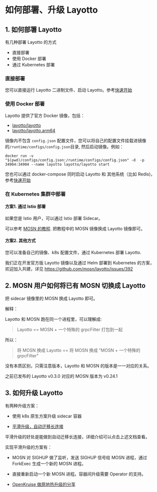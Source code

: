 # 如何部署、升级 Layotto
## 1. 如何部署 Layotto
有几种部署 Layotto 的方式

- 直接部署
- 使用 Docker 部署  
- 通过 Kubernetes 部署

### 直接部署
您可以直接运行 Layotto 二进制文件、启动 Layotto。参考[快速开始](zh/start)

### 使用 Docker 部署
Layotto 提供了官方 Docker 镜像，包括：
- [layotto/layotto](https://hub.docker.com/repository/docker/layotto/layotto)
- [layotto/layotto.arm64](https://hub.docker.com/repository/docker/layotto/layotto.arm64)

镜像内不包含 `config.json` 配置文件，您可以将自己的配置文件挂载进镜像的`/runtime/configs/config.json`目录, 然后启动镜像。例如：
```shell
docker run -v "$(pwd)/configs/config.json:/runtime/configs/config.json" -d  -p 34904:34904 --name layotto layotto/layotto start
```

您也可以通过 docker-compose 同时启动 Layotto 和 其他系统（比如 Redis)，参考[快速开始](zh/start/state/start?id=step-1-%e5%90%af%e5%8a%a8-redis-%e5%92%8c-layotto)

### 在 Kubernetes 集群中部署
#### 方案1. 通过 Istio 部署
如果您是 Istio 用户，可以通过 Istio 部署 Sidecar。

可以参考 [MOSN 的教程](https://mosn.io/docs/user-guide/start/istio/). 把教程中的 MOSN 镜像换成 Layotto 镜像即可。

#### 方案2. 其他方式
您可以准备自己的镜像、k8s 配置文件，通过 Kubernetes 部署 Layotto.

我们正在开发官方版 Layotto 镜像以及通过 Helm 部署到 Kubernetes 的方案，欢迎加入共建，详见 https://github.com/mosn/layotto/issues/392

## 2. MOSN 用户如何将已有 MOSN 切换成 Layotto 
把 sidecar 镜像里的 MOSN 换成 Layotto 即可。

解释：

Layotto 和 MOSN 跑在同一个进程里，可以理解成:

> Layotto == MOSN + 一个特殊的 grpcFilter 打包到一起

所以： 

> 将 MOSN 换成 Layotto == 将 MOSN 换成 "MOSN + 一个特殊的 grpcFilter"

没有本质区别，只需注意版本，Layotto 和 MOSN 的版本是一一对应的关系。

之前已发布的 Layotto v0.3.0 对应的 MOSN 版本为 v0.24.1

## 3. 如何升级 Layotto
有两种升级方案：

- 使用 k8s 原生方案升级 sidecar 容器
  
- [平滑升级，自动迁移长连接](https://mosn.io/docs/concept/smooth-upgrade/)

平滑升级的好处是能做到自动迁移长连接，详细介绍可以点击上述文档查看。

实现平滑升级的方案有：

- MOSN 对 SIGHUP 做了监听，发送 SIGHUP 信号给 MOSN 进程，通过 ForkExec 生成一个新的 MOSN 进程。
  
- 直接重新启动一个新 MOSN 进程。容器间升级需要 Operator 的支持。

- [OpenKruise 做原地热升级的分享](https://mosn.io/blog/posts/mosn-sidecarset-hotupgrade/)